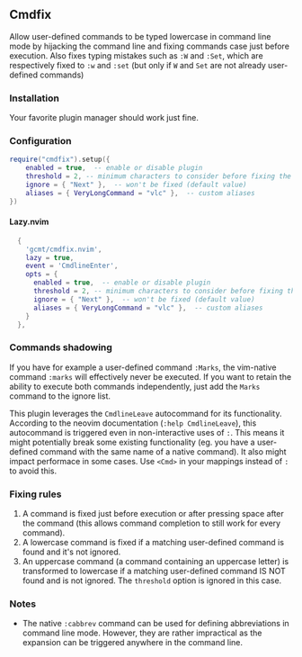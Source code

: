 ## Cmdfix

Allow user-defined commands to be typed lowercase in command line mode by hijacking the command line and fixing commands case just before execution. Also fixes typing mistakes such as `:W` and `:Set`, which are respectively fixed to `:w` and `:set` (but only if `W` and `Set` are not already user-defined commands)

### Installation

Your favorite plugin manager should work just fine.

### Configuration

```lua
require("cmdfix").setup({
    enabled = true,  -- enable or disable plugin
    threshold = 2, -- minimum characters to consider before fixing the command
    ignore = { "Next" },  -- won't be fixed (default value)
    aliases = { VeryLongCommand = "vlc" },  -- custom aliases
})
```

#### Lazy.nvim

```lua
  {
    'gcmt/cmdfix.nvim',
    lazy = true,
    event = 'CmdlineEnter',
    opts = {
      enabled = true,  -- enable or disable plugin
      threshold = 2, -- minimum characters to consider before fixing the command
      ignore = { "Next" },  -- won't be fixed (default value)
      aliases = { VeryLongCommand = "vlc" },  -- custom aliases
    }
  },
```


### Commands shadowing

If you have for example a user-defined command `:Marks`, the vim-native command `:marks` will effectively never be executed. If you want to retain the ability to execute both commands independently, just add the `Marks` command to the ignore list.

This plugin leverages the `CmdlineLeave` autocommand for its functionality. According to the neovim documentation (`:help CmdlineLeave`), this autocommand is triggered even in non-interactive uses of `:`. This means it might potentially break some existing functionality (eg. you have a user-defined command with the same name of a native command). It also might impact performace in some cases. Use `<Cmd>` in your mappings instead of `:` to avoid this.

### Fixing rules

1. A command is fixed just before execution or after pressing space after the command (this allows command completion to still work for every command).
2. A lowercase command is fixed if a matching user-defined command is found and it's not ignored.
3. An uppercase command (a command containing an uppercase letter) is transformed to lowercase if a matching user-defined command IS NOT found and is not ignored. The `threshold` option is ignored in this case.

### Notes

- The native `:cabbrev` command can be used for defining abbreviations in command line mode. However, they are rather impractical as the expansion can be triggered anywhere in the command line.
